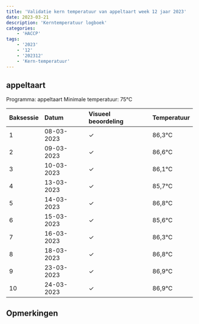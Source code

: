```yaml
---
title: 'Validatie kern temperatuur van appeltaart week 12 jaar 2023'
date: 2023-03-21
description: 'Kerntemperatuur logboek'
categories:
    - 'HACCP'
tags:
    - '2023'
    - '12'
    - '202312'
    - 'Kern-temperatuur'
---
```


## appeltaart

Programma: appeltaart
Minimale temperatuur: 75°C

| Baksessie | Datum | Visueel beoordeling | Temperatuur |
|:---|:---|:---|:---|
| 1 | 08-03-2023 | &check; | 86,3°C |
| 2 | 09-03-2023 | &check; | 86,6°C |
| 3 | 10-03-2023 | &check; | 86,1°C |
| 4 | 13-03-2023 | &check; | 85,7°C |
| 5 | 14-03-2023 | &check; | 86,8°C |
| 6 | 15-03-2023 | &check; | 85,6°C |
| 7 | 16-03-2023 | &check; | 86,3°C |
| 8 | 18-03-2023 | &check; | 86,8°C |
| 9 | 23-03-2023 | &check; | 86,9°C |
| 10 | 24-03-2023 | &check; | 86,9°C |

## Opmerkingen


